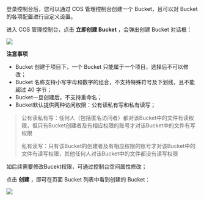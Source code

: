 登录控制台后，您可以通过 COS 管理控制台创建一个 Bucket，且可以对 Bucket 的各项配置进行自定义设置。

进入 COS 管理控制台，点击 **立即创建 Bucket** ，会弹出创建 Bucket 对话框：

![](//mccdn.qcloud.com/static/img/a72342e5d10c18ccba9dde905fcd8695/image.png)

**注意事项**

- Bucket 创建于项目下，一个 Bucket 只能属于一个项目，选择后不可以修改；
- Bucket 名称支持小写字母和数字的组合，不支持特殊符号及下划线，且不能超过 40 字节；
- Bucket一旦创建后，不支持重命名；
- 
  Bucket默认提供两种访问权限：公有读私有写和私有读写；

> 公有读私有写：任何人（包括匿名访问者）都对该Bucket中的文件有读权限，但只有Bucket创建者及有相应权限的账号才对该Bucket中的文件有写权限
>
> 
> 私有读写：只有该Bucket的创建者及有相应权限的账号才对该Bucket中的文件有读写权限，其他任何人对该Bucket中的文件都没有读写权限

如后续需要修改Bucekt权限，可通过控制台空间属性修改；

点击 **创建** ，即可在页面 Bucket 列表中看到创建的 Bucket：

![](//mccdn.qcloud.com/static/img/0e3624e28cd0fa0f2d95da6492d55c72/image.jpg)












